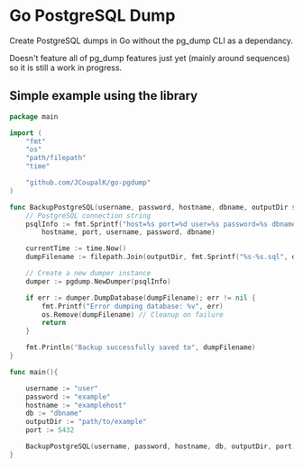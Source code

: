 # Go PostgreSQL Dump

Create PostgreSQL dumps in Go without the pg_dump CLI as a dependancy.

Doesn't feature all of pg_dump features just yet (mainly around sequences) so it is still a work in progress.

## Simple example using the library

```go
package main

import (
	"fmt"
	"os"
	"path/filepath"
	"time"

	"github.com/JCoupalK/go-pgdump"
)

func BackupPostgreSQL(username, password, hostname, dbname, outputDir string, port int) {
	// PostgreSQL connection string
	psqlInfo := fmt.Sprintf("host=%s port=%d user=%s password=%s dbname=%s sslmode=disable",
		hostname, port, username, password, dbname)

	currentTime := time.Now()
	dumpFilename := filepath.Join(outputDir, fmt.Sprintf("%s-%s.sql", dbname, currentTime.Format("20060102T150405")))

	// Create a new dumper instance
	dumper := pgdump.NewDumper(psqlInfo)

	if err := dumper.DumpDatabase(dumpFilename); err != nil {
		fmt.Printf("Error dumping database: %v", err)
		os.Remove(dumpFilename) // Cleanup on failure
		return
	}

	fmt.Println("Backup successfully saved to", dumpFilename)
}

func main(){

	username := "user"
	password := "example"
	hostname := "examplehost"
	db := "dbname"
	outputDir := "path/to/example"
	port := 5432

	BackupPostgreSQL(username, password, hostname, db, outputDir, port)
}
```
